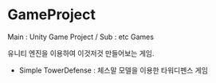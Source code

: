 # GameProject

Main : Unity Game Project / Sub : etc Games

유니티 엔진을 이용하여 이것저것 만들어보는 게임. 

- Simple TowerDefense : 체스말 모델을 이용한 타워디펜스 게임

